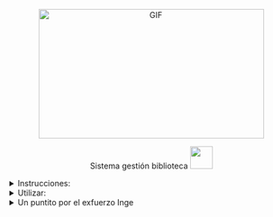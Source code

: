 <div align="center">
<p><img src="https://acegif.com/wp-content/gif/outerspace-51.gif" alt="GIF" width="400" height="230"></p><p><a 

<summary>Sistema gestión biblioteca <img src="https://cbsnews1.cbsistatic.com/hub/i/2017/10/17/b34c14c8-750e-4afa-838d-ba9da0a3b042/171016-nasa-gravitational-waves-article.gif" width="40px"></summary>

<div align="left">
 <details><summary>Instrucciones:</summary>
<summary> Dibuje el diagrama de clases UML basado en la descripción dada.
<summary> Asegúrate de incluir todas las relaciones y características.
<summary>Considera los modificadores de acceso apropiados para cada atributo y método.
 </details>
 <details><summary>Utilizar:</summary>
<summary>Clases, clases abstractas, interfaces
<summary>Atributos,  métodos para las clases
<summary>Asociaciones, agregaciones, composiciones, realizaciones, dependencias, herencias
<summary>Incluir -atributos y/o metodos estáticos
<summary>Implementar en java
 </details>
<details><summary>Un puntito por el exfuerzo Inge</summary>


